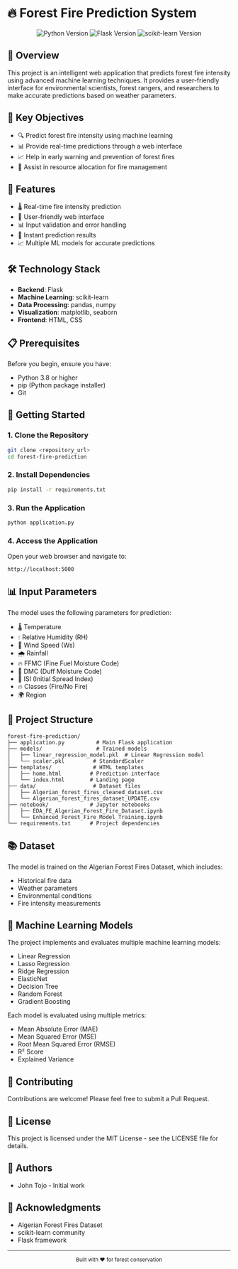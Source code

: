 # 🔥 Forest Fire Prediction System

<div align="center">
  <img src="https://img.shields.io/badge/Python-3.8%2B-blue" alt="Python Version">
  <img src="https://img.shields.io/badge/Flask-2.0%2B-green" alt="Flask Version">
  <img src="https://img.shields.io/badge/scikit--learn-1.0%2B-orange" alt="scikit-learn Version">
</div>

## 🌟 Overview
This project is an intelligent web application that predicts forest fire intensity using advanced machine learning techniques. It provides a user-friendly interface for environmental scientists, forest rangers, and researchers to make accurate predictions based on weather parameters.

## 🎯 Key Objectives
- 🔍 Predict forest fire intensity using machine learning
- 📊 Provide real-time predictions through a web interface
- 📈 Help in early warning and prevention of forest fires
- 🎯 Assist in resource allocation for fire management

## 🚀 Features
- 🌡️ Real-time fire intensity prediction
- 📱 User-friendly web interface
- 📊 Input validation and error handling
- 🔄 Instant prediction results
- 📈 Multiple ML models for accurate predictions

## 🛠️ Technology Stack
- **Backend**: Flask
- **Machine Learning**: scikit-learn
- **Data Processing**: pandas, numpy
- **Visualization**: matplotlib, seaborn
- **Frontend**: HTML, CSS

## 📋 Prerequisites
Before you begin, ensure you have:
- Python 3.8 or higher
- pip (Python package installer)
- Git

## 🚀 Getting Started

### 1. Clone the Repository
```bash
git clone <repository_url>
cd forest-fire-prediction
```

### 2. Install Dependencies
```bash
pip install -r requirements.txt
```

### 3. Run the Application
```bash
python application.py
```

### 4. Access the Application
Open your web browser and navigate to:
```
http://localhost:5000
```

## 📊 Input Parameters
The model uses the following parameters for prediction:
- 🌡️ Temperature
- 💧 Relative Humidity (RH)
- 💨 Wind Speed (Ws)
- 🌧️ Rainfall
- 🔥 FFMC (Fine Fuel Moisture Code)
- 🌿 DMC (Duff Moisture Code)
- 📏 ISI (Initial Spread Index)
- 🔥 Classes (Fire/No Fire)
- 🌍 Region

## 📁 Project Structure
```
forest-fire-prediction/
├── application.py          # Main Flask application
├── models/                 # Trained models
│   ├── linear_regression_model.pkl  # Linear Regression model
│   └── scaler.pkl         # StandardScaler
├── templates/             # HTML templates
│   ├── home.html         # Prediction interface
│   └── index.html        # Landing page
├── data/                  # Dataset files
│   ├── Algerian_forest_fires_cleaned_dataset.csv
│   └── Algerian_forest_fires_dataset_UPDATE.csv
├── notebook/             # Jupyter notebooks
│   ├── EDA_FE_Algerian_Forest_Fire_Dataset.ipynb
│   └── Enhanced_Forest_Fire_Model_Training.ipynb
└── requirements.txt      # Project dependencies
```

## 📚 Dataset
The model is trained on the Algerian Forest Fires Dataset, which includes:
- Historical fire data
- Weather parameters
- Environmental conditions
- Fire intensity measurements

## 🤖 Machine Learning Models
The project implements and evaluates multiple machine learning models:
- Linear Regression
- Lasso Regression
- Ridge Regression
- ElasticNet
- Decision Tree
- Random Forest
- Gradient Boosting

Each model is evaluated using multiple metrics:
- Mean Absolute Error (MAE)
- Mean Squared Error (MSE)
- Root Mean Squared Error (RMSE)
- R² Score
- Explained Variance

## 🤝 Contributing
Contributions are welcome! Please feel free to submit a Pull Request.

## 📝 License
This project is licensed under the MIT License - see the LICENSE file for details.

## 👥 Authors
- John Tojo - Initial work

## 🙏 Acknowledgments
- Algerian Forest Fires Dataset
- scikit-learn community
- Flask framework

---
<div align="center">
  <sub>Built with ❤️ for forest conservation</sub>
</div>
